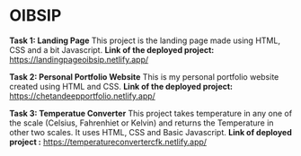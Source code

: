 # OIBSIP
**Task 1: Landing Page** 
This project is the landing page made using HTML, CSS and a bit Javascript.
**Link of the deployed project:** 
https://landingpageoibsip.netlify.app/

**Task 2: Personal Portfolio Website** 
This is my personal portfolio website created using HTML and CSS.
**Link of the deployed project:**
https://chetandeepportfolio.netlify.app/

**Task 3: Temperatue Converter** 
This project takes temperature in any one of the scale (Celsius, Fahrenhiet or Kelvin) and returns the Temperature in other two scales. It uses HTML, CSS and Basic Javascript.
**Link of deployed project :**
https://temperatureconvertercfk.netlify.app/
